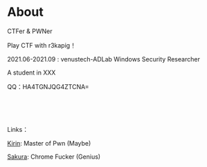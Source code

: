 # About


CTFer & PWNer

Play CTF with r3kapig！

2021.06-2021.09 : venustech-ADLab Windows Security Researcher

A student in XXX

QQ：HA4TGNJQG4ZTCNA= 

<br><br><br>

Links：

[Kirin](https://github.com/Kirin-say): Master of Pwn (Maybe)

[Sakura](https://eternalsakura13.com/): Chrome Fucker (Genius) 

